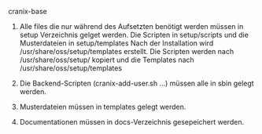 cranix-base
1. Alle files die nur während des Aufsetzten benötigt werden müssen in setup Verzeichnis gelget werden.
   Die Scripten in setup/scripts und die Musterdateien in setup/templates
   Nach der Installation wird /usr/share/oss/setup/templates erstellt.
   Die Scripten werden nach /usr/share/oss/setup/ kopiert und die Templates nach /usr/share/oss/setup/templates

2. Die Backend-Scripten (cranix-add-user.sh ...)  müssen alle in sbin gelegt werden.

3. Musterdateien müssen in templates gelegt werden.

4. Documentationen müssen in docs-Verzeichnis gesepeichert werden.

